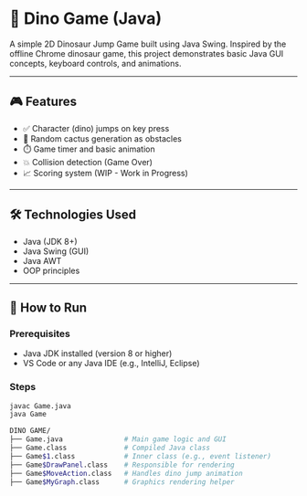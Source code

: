 # 🦖 Dino Game (Java)

A simple 2D Dinosaur Jump Game built using Java Swing. Inspired by the offline Chrome dinosaur game, this project demonstrates basic Java GUI concepts, keyboard controls, and animations.

---

## 🎮 Features

- ✅ Character (dino) jumps on key press  
- 🌵 Random cactus generation as obstacles  
- ⏱️ Game timer and basic animation  
- 💥 Collision detection (Game Over)
- 📈 Scoring system (WIP - Work in Progress)

---

## 🛠️ Technologies Used

- Java (JDK 8+)
- Java Swing (GUI)
- Java AWT
- OOP principles

---

## 🚀 How to Run

### Prerequisites

- Java JDK installed (version 8 or higher)
- VS Code or any Java IDE (e.g., IntelliJ, Eclipse)

### Steps

```bash
javac Game.java
java Game

DINO GAME/
├── Game.java               # Main game logic and GUI
├── Game.class              # Compiled Java class
├── Game$1.class            # Inner class (e.g., event listener)
├── Game$DrawPanel.class    # Responsible for rendering
├── Game$MoveAction.class   # Handles dino jump animation
├── Game$MyGraph.class      # Graphics rendering helper
